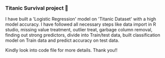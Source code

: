 ### Titanic Survival project 👋

I have built a 'Logistic Regression' model on 'Titanic Dataset' with a high model accuracy. I have followed all necessary steps like data import in R studio, missing value treatment, outlier treat, garbage column removal, finding out strong predictors, divide into Train/test data, built classification model on Train data and predict accuracy on test data. 

Kindly look into code file for more details. Thank you!!
